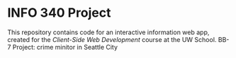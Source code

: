 # INFO 340 Project

This repository contains code for an interactive information web app, created for the _Client-Side Web Development_ course at the UW School.
BB-7 Project: crime minitor in Seattle City

